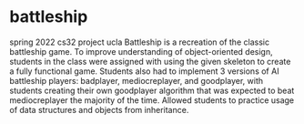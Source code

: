 # battleship
spring 2022 cs32 project ucla
Battleship is a recreation of the classic battleship game. To improve understanding of object-oriented design, students in the class were assigned with using the given skeleton to create a fully functional game. Students also had to implement 3 versions of AI battleship players: badplayer, mediocreplayer, and goodplayer, with students creating their own goodplayer algorithm that was expected to beat mediocreplayer the majority of the time. Allowed students to practice usage of data structures and objects from inheritance.
